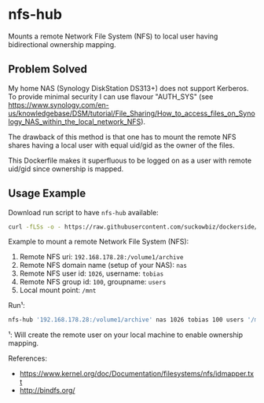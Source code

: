 # nfs-hub

Mounts a remote Network File System (NFS) to local user having bidirectional ownership mapping.

## Problem Solved

My home NAS (Synology DiskStation DS313+) does not support Kerberos. To provide minimal security I can use flavour "AUTH_SYS" (see <https://www.synology.com/en-us/knowledgebase/DSM/tutorial/File_Sharing/How_to_access_files_on_Synology_NAS_within_the_local_network_NFS>).

The drawback of this method is that one has to mount the remote NFS shares having a local user with equal uid/gid as the owner of the files.

This Dockerfile makes it superfluous to be logged on as a user with remote uid/gid since ownership is mapped.

## Usage Example

Download run script to have `nfs-hub` available:

```bash
curl -fLSs -o - https://raw.githubusercontent.com/suckowbiz/dockerside/master/nfs-hub/nfs-hub > /var/tmp/nfs-hub && sudo mv /var/tmp/nfs-hub /usr/local/bin/ && sudo chmod +x /usr/local/bin/nfs-hub
```

Example to mount a remote Network File System (NFS):

1. Remote NFS uri: `192.168.178.28:/volume1/archive`
1. Remote NFS domain name (setup of your NAS): `nas` 
1. Remote NFS user id: `1026`, username: `tobias`
1. Remote NFS group id: `100`, groupname: `users`
1. Local mount point: `/mnt`

Run¹: 

```bash
nfs-hub '192.168.178.28:/volume1/archive' nas 1026 tobias 100 users '/mnt'
```

¹: Will create the remote user on your local machine to enable ownership mapping.

References:

- <https://www.kernel.org/doc/Documentation/filesystems/nfs/idmapper.txt>
- <http://bindfs.org/>
